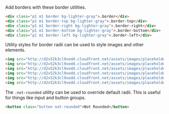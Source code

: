 
Add borders with these border utilities.

```html
<div class="p1 m1 border bg-lighter-gray">.border</div>
<div class="p1 m1 border-top bg-lighter-gray">.border-top</div>
<div class="p1 m1 border-right bg-lighter-gray">.border-right</div>
<div class="p1 m1 border-bottom bg-lighter-gray">.border-bottom</div>
<div class="p1 m1 border-left bg-lighter-gray">.border-left</div>
```

Utility styles for border radii can be used to style images and other elements.

```html
<img src="http://d2v52k3cl9vedd.cloudfront.net/assets/images/placeholder-square.svg" class="rounded" width="64" height="64" />
<img src="http://d2v52k3cl9vedd.cloudfront.net/assets/images/placeholder-square.svg" class="circle" width="64" height="64" />
<img src="http://d2v52k3cl9vedd.cloudfront.net/assets/images/placeholder-square.svg" class="rounded-top" width="64" height="64" />
<img src="http://d2v52k3cl9vedd.cloudfront.net/assets/images/placeholder-square.svg" class="rounded-right" width="64" height="64" />
<img src="http://d2v52k3cl9vedd.cloudfront.net/assets/images/placeholder-square.svg" class="rounded-bottom" width="64" height="64" />
<img src="http://d2v52k3cl9vedd.cloudfront.net/assets/images/placeholder-square.svg" class="rounded-left" width="64" height="64" />
```

The `.not-rounded` utility can be used to override default radii.
This is useful for things like input and button groups.

```html
<button class="button not-rounded">Not Rounded</button>
```

